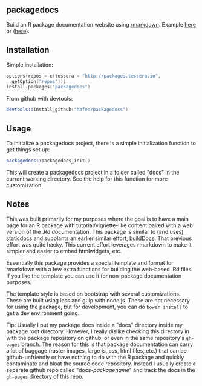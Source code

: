 packagedocs
-----------

Build an R package documentation website using [rmarkdown](http://rmarkdown.rstudio.com).  Example [here](http://hafen.github.io/rbokeh/) or ([here](http://tessera.io/docs-datadr/)).

## Installation

Simple installation:

```s
options(repos = c(tessera = "http://packages.tessera.io",
  getOption("repos")))
install.packages("packagedocs")
```

From github with devtools:

```s
devtools::install_github("hafen/packagedocs")
```

## Usage

To initialize a packagedocs project, there is a simple initialization function to get things set up:

```s
packagedocs::packagedocs_init()
```

This will create a packagedocs project in a folder called "docs" in the current working directory.  See the help for this function for more customization.

## Notes

This was built primarily for my purposes where the goal is to have a main page for an R package with tutorial/vignette-like content paired with a web version of the .Rd documentation.  This package is similar to (and uses) [staticdocs](https://github.com/hadley/staticdocs) and supplants an earlier similar effort, [buildDocs](https://github.com/hafen/buildDocs).  That previous effort was quite hacky.  This current effort leverages rmarkdown to make it simpler and easier to embed htmlwidgets, etc.

Essentially this package provides a special template and format for rmarkdown with a few extra functions for building the web-based .Rd files.  If you like the template you can use it for non-package documentation purposes.

The template style is based on bootstrap with several customizations.  These are built using less and gulp with node.js.  These are not necessary for using the package, but for development, you can do `bower install` to get a dev environment going.

Tip: Usually I put my package docs inside a "docs" directory inside my package root directory.  However, I really dislike checking this directory in with the package repository on github, or even in the same repository's `gh-pages` branch.  The reason for this is that package documentation can carry a lot of baggage (raster images, large js, css, html files, etc.) that can be github-unfriendly or have nothing to do with the R package and quickly contaminate and bloat the source code repository.  Instead I usually create a separate github repo called "docs-*packagename*" and track the docs in the `gh-pages` directory of this repo.
